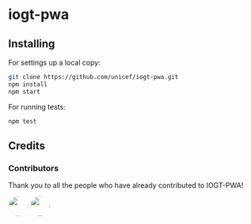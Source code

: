 # iogt-pwa

## Installing

For settings up a local copy:

```bash
git clone https://github.com/unicef/iogt-pwa.git
npm install
npm start
```

For running tests:

```bash
npm test
```



## Credits


### Contributors

Thank you to all the people who have already contributed to IOGT-PWA!


<a href="graphs/contributors"><img src="https://avatars1.githubusercontent.com/u/6149957?v=4" width=40 style="border-radius: 50%;"></a>
<a href="graphs/contributors"><img src="https://avatars2.githubusercontent.com/u/8824104?v=4" width=40 style="border-radius: 50%;"></a>
            
